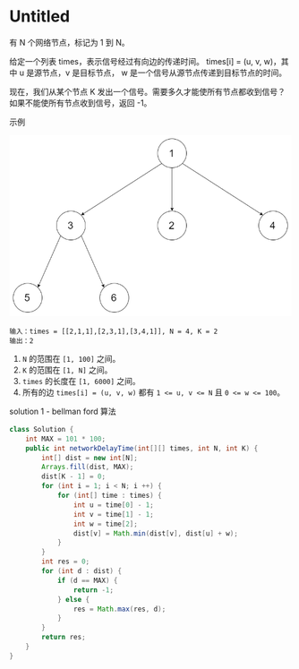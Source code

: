 # Untitled

有 N 个网络节点，标记为 1 到 N。

给定一个列表 times，表示信号经过有向边的传递时间。 times\[i\] = \(u, v, w\)，其中 u 是源节点，v 是目标节点， w 是一个信号从源节点传递到目标节点的时间。

现在，我们从某个节点 K 发出一个信号。需要多久才能使所有节点都收到信号？如果不能使所有节点收到信号，返回 -1。

示例

![](../../.gitbook/assets/image%20%281%29.png)



```text
输入：times = [[2,1,1],[2,3,1],[3,4,1]], N = 4, K = 2
输出：2
```



1. `N` 的范围在 `[1, 100]` 之间。
2. `K` 的范围在 `[1, N]` 之间。
3. `times` 的长度在 `[1, 6000]` 之间。
4.  所有的边 `times[i] = (u, v, w)` 都有 `1 <= u, v <= N` 且 `0 <= w <= 100`。

solution 1 - bellman ford 算法

```java
class Solution {
    int MAX = 101 * 100;
    public int networkDelayTime(int[][] times, int N, int K) {
        int[] dist = new int[N];
        Arrays.fill(dist, MAX);
        dist[K - 1] = 0;
        for (int i = 1; i < N; i ++) {
            for (int[] time : times) {
                int u = time[0] - 1; 
                int v = time[1] - 1;
                int w = time[2];
                dist[v] = Math.min(dist[v], dist[u] + w);
            }
        }
        int res = 0;
        for (int d : dist) {
            if (d == MAX) {
                return -1;
            } else {
                res = Math.max(res, d);
            }
        }
        return res;
    }
}
```





